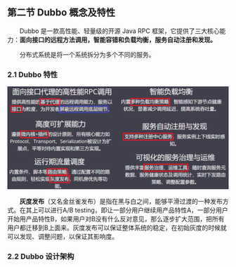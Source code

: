 ## 第二节 Dubbo 概念及特性

&emsp;&emsp;Dubbo 是一款高性能、轻量级的开源 Java RPC 框架，它提供了三大核心能力：**面向接口的远程方法调用，智能容错和负载均衡，服务自动注册和发现。**

&emsp;&emsp;分布式系统是将一个系统拆分为多个不同的服务。


### 2.1 Dubbo 特性


<img src="./img9/06-characteristic.png" width=600>

&emsp;&emsp;**灰度发布**（又名金丝雀发布）是指在黑与白之间，能够平滑过渡的一种发布方式。在其上可以进行A/B testing，即让一部分用户继续用产品特性A，一部分用户开始用产品特性B，如果用户对B没有什么反对意见，那么逐步扩大范围，把所有用户都迁移到B上面来。灰度发布可以保证整体系统的稳定，在初始灰度的时候就可以发现、调整问题，以保证其影响度。

### 2.2 Dubbo 设计架构



